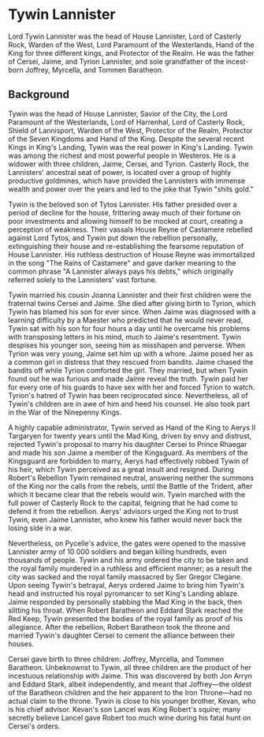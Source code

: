 # Tywin Lannister

Lord Tywin Lannister was the head of House Lannister, Lord of Casterly Rock, Warden of the West, Lord Paramount of the Westerlands, Hand of the King for three different kings, and Protector of the Realm. He was the father of Cersei, Jaime, and Tyrion Lannister, and sole grandfather of the incest-born Joffrey, Myrcella, and Tommen Baratheon.

## Background

Tywin was the head of House Lannister, Savior of the City, the Lord Paramount of the Westerlands, Lord of Harrenhal, Lord of Casterly Rock, Shield of Lannisport, Warden of the West, Protector of the Realm, Protector of the Seven Kingdoms and Hand of the King. Despite the several recent Kings in King's Landing, Tywin was the real power in King's Landing. Tywin was among the richest and most powerful people in Westeros. He is a widower with three children, Jaime, Cersei, and Tyrion.​ Casterly Rock, the Lannisters' ancestral seat of power, is located over a group of highly productive goldmines, which have provided the Lannisters with immense wealth and power over the years and led to the joke that Tywin "shits gold."

Tywin is the beloved son of Tytos Lannister. His father presided over a period of decline for the house, frittering away much of their fortune on poor investments and allowing himself to be mocked at court, creating a perception of weakness. Their vassals House Reyne of Castamere rebelled against Lord Tytos, and Tywin put down the rebellion personally, extinguishing their house and re-establishing the fearsome reputation of House Lannister. His ruthless destruction of House Reyne was immortalized in the song "The Rains of Castamere" and gave darker meaning to the common phrase "A Lannister always pays his debts," which originally referred solely to the Lannisters' vast fortune.

Tywin married his cousin Joanna Lannister and their first children were the fraternal twins Cersei and Jaime. She died after giving birth to Tyrion, which Tywin has blamed his son for ever since. When Jaime was diagnosed with a learning difficulty by a Maester who predicted that he would never read, Tywin sat with his son for four hours a day until he overcame his problems with transposing letters in his mind, much to Jaime's resentment. Tywin despises his younger son, seeing him as misshapen and perverse. When Tyrion was very young, Jaime set him up with a whore. Jaime posed her as a common girl in distress that they rescued from bandits. Jaime chased the bandits off while Tyrion comforted the girl. They married, but when Tywin found out he was furious and made Jaime reveal the truth. Tywin paid her for every one of his guards to have sex with her and forced Tyrion to watch. Tyrion's hatred of Tywin has been reciprocated since. Nevertheless, all of Tywin's children are in awe of him and heed his counsel. He also took part in the War of the Ninepenny Kings.

A highly capable administrator, Tywin served as Hand of the King to Aerys II Targaryen for twenty years until the Mad King, driven by envy and distrust, rejected Tywin's proposal to marry his daughter Cersei to Prince Rhaegar and made his son Jaime a member of the Kingsguard. As members of the Kingsguard are forbidden to marry, Aerys had effectively robbed Tywin of his heir, which Tywin perceived as a great insult and resigned. During Robert's Rebellion Tywin remained neutral, answering neither the summons of the King nor the calls from the rebels, until the Battle of the Trident, after which it became clear that the rebels would win. Tywin marched with the full power of Casterly Rock to the capital, feigning that he had come to defend it from the rebellion. Aerys' advisors urged the King not to trust Tywin, even Jaime Lannister, who knew his father would never back the losing side in a war.

Nevertheless, on Pycelle's advice, the gates were opened to the massive Lannister army of 10 000 soldiers and began killing hundreds, even thousands of people. Tywin and his army ordered the city to be taken and the royal family murdered in a ruthless and efficient manner; as a result the city was sacked and the royal family massacred by Ser Gregor Clegane. Upon seeing Tywin's betrayal, Aerys ordered Jaime to bring him Tywin's head and instructed his royal pyromancer to set King's Landing ablaze. Jaime responded by personally stabbing the Mad King in the back, then slitting his throat. When Robert Baratheon and Eddard Stark reached the Red Keep, Tywin presented the bodies of the royal family as proof of his allegiance. After the rebellion, Robert Baratheon took the throne and married Tywin's daughter Cersei to cement the alliance between their houses.

Cersei gave birth to three children: Joffrey, Myrcella, and Tommen Baratheon. Unbeknownst to Tywin, all three children are the product of her incestuous relationship with Jaime. This was discovered by both Jon Arryn and Eddard Stark, albeit independently, and meant that Joffrey—the oldest of the Baratheon children and the heir apparent to the Iron Throne—had no actual claim to the throne. Tywin is close to his younger brother, Kevan, who is his chief advisor. Kevan's son Lancel was King Robert's squire; many secretly believe Lancel gave Robert too much wine during his fatal hunt on Cersei's orders.
